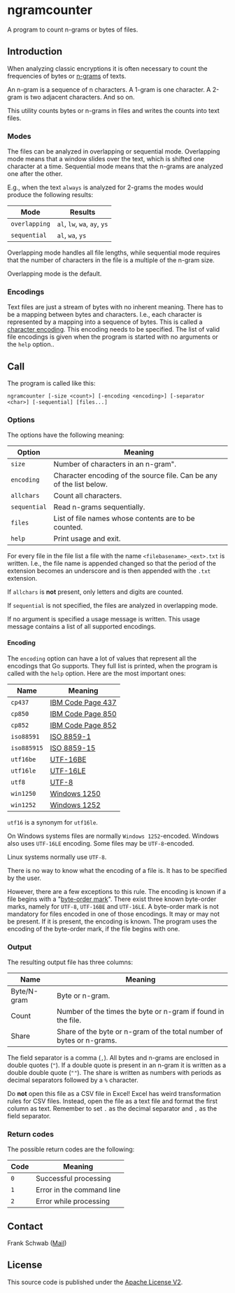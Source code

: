 # ngramcounter

A program to count n-grams or bytes of files.

## Introduction

When analyzing classic encryptions it is often necessary to count the frequencies of bytes or [n-grams](https://en.wikipedia.org/wiki/N-gram) of texts.

An n-gram is a sequence of n characters.
A 1-gram is one character.
A 2-gram is two adjacent characters.
And so on.

This utility counts bytes or n-grams in files and writes the counts into text files.

### Modes

The files can be analyzed in overlapping or sequential mode.
Overlapping mode means that a window slides over the text, which is shifted one character at a time.
Sequential mode means that the n-grams are analyzed one after the other.

E.g., when the text `always` is analyzed for 2-grams the modes would produce the following results:

| Mode          | Results                      |
|---------------|------------------------------|
| `overlapping` | `al`, `lw`, `wa`, `ay`, `ys` |
| `sequential`  | `al`, `wa`, `ys`             |

Overlapping mode handles all file lengths, while sequential mode requires that the number of characters in the file is a multiple of the n-gram size. 

Overlapping mode is the default.

### Encodings

Text files are just a stream of bytes with no inherent meaning.
There has to be a mapping between bytes and characters.
I.e., each character is represented by a mapping into a sequence of bytes.
This is called a [character encoding](https://en.wikipedia.org/wiki/Character_encoding).
This encoding needs to be specified.
The list of valid file encodings is given when the program is started with no arguments or the `help` option..

## Call

The program is called like this:

```
ngramcounter [-size <count>] [-encoding <encoding>] [-separator <char>] [-sequential] [files...]
```

### Options

The options have the following meaning:

| Option       | Meaning                                                              |
|--------------|----------------------------------------------------------------------|
| `size`       | Number of characters in an n-gram".                                  |
| `encoding`   | Character encoding of the source file. Can be any of the list below. |
| `allchars`   | Count all characters.                                                |
| `sequential` | Read n-grams sequentially.                                           |
| `files`      | List of file names whose contents are to be counted.                 |
| `help`       | Print usage and exit.                                                |

For every file in the file list a file with the name `<filebasename>_<ext>.txt` is written.
I.e., the file name is appended changed so that the period of the extension becomes an underscore and is then appended with the `.txt` extension.

If `allchars` is **not** present, only letters and digits are counted.

If `sequential` is not specified, the files are analyzed in overlapping mode.

If no argument is specified a usage message is written.
This usage message contains a list of all supported encodings.

#### Encoding

The `encoding` option can have a lot of values that represent all the encodings that Go supports.
They full list is printed, when the program is called with the `help` option. 
Here are the most important ones:

| Name        | Meaning                                                          |
|-------------|------------------------------------------------------------------|
| `cp437`     | [IBM Code Page 437](https://en.wikipedia.org/wiki/Code_page_437) |
| `cp850`     | [IBM Code Page 850](https://en.wikipedia.org/wiki/Code_page_850) |
| `cp852`     | [IBM Code Page 852](https://en.wikipedia.org/wiki/Code_page_852) |
| `iso88591`  | [ISO 8859-1](https://en.wikipedia.org/wiki/ISO/IEC_8859-1)       |
| `iso885915` | [ISO 8859-15](https://en.wikipedia.org/wiki/ISO/IEC_8859-15)     |
| `utf16be`   | [UTF-16BE](https://en.wikipedia.org/wiki/UTF-16)                 |
| `utf16le`   | [UTF-16LE](https://en.wikipedia.org/wiki/UTF-16)                 |
| `utf8`      | [UTF-8](https://en.wikipedia.org/wiki/UTF-8)                     |
| `win1250`   | [Windows 1250](https://en.wikipedia.org/wiki/Windows-1250)       |
| `win1252`   | [Windows 1252](https://en.wikipedia.org/wiki/Windows-1252)       |

`utf16` is a synonym for `utf16le`.

On Windows systems files are normally `Windows 1252`-encoded.
Windows also uses `UTF-16LE` encoding.
Some files may be `UTF-8`-encoded.

Linux systems normally use `UTF-8`.

There is no way to know what the encoding of a file is.
It has to be specified by the user.

However, there are a few exceptions to this rule.
The encoding is known if a file begins with a "[byte-order mark](https://en.wikipedia.org/wiki/Byte_order_mark)".
There exist three known byte-order marks, namely for `UTF-8`, `UTF-16BE` and `UTF-16LE`.
A byte-order mark is not mandatory for files encoded in one of those encodings.
It may or may not be present.
If it is present, the encoding is known.
The program uses the encoding of the byte-order mark, if the file begins with one.

### Output

The resulting output file has three columns:

| Name        | Meaning                                                              |
|-------------|----------------------------------------------------------------------|
| Byte/N-gram | Byte or n-gram.                                                      |
| Count       | Number of the times the byte or n-gram if found in the file.         |
| Share       | Share of the byte or n-gram of the total number of bytes or n-grams. |

The field separator is a comma (`,`).
All bytes and n-grams are enclosed in double quotes (`"`).
If a double quote is present in an n-gram it is written as a double double quote (`""`).
The share is written as numbers with periods as decimal separators followed by a `%` character.

Do **not** open this file as a CSV file in Excel!
Excel has weird transformation rules for CSV files.
Instead, open the file as a text file and format the first column as text.
Remember to set `.` as the decimal separator and `,` as the field separator.

### Return codes

The possible return codes are the following:

| Code | Meaning                   |
|------|---------------------------|
| `0`  | Successful processing     |
| `1`  | Error in the command line |
| `2`  | Error while processing    |

## Contact

Frank Schwab ([Mail](mailto:github.sfdhi@slmails.com "Mail"))

## License

This source code is published under the [Apache License V2](https://www.apache.org/licenses/LICENSE-2.0.txt).
